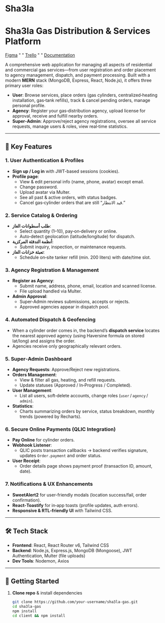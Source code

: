 # Sha3la

# Sha3la Gas Distribution & Services Platform

[Figma](https://www.figma.com/design/bI8y3O2nNcBxWX8kZolYFU/Sha3la?t=1MWBvyr9ZbV9LVTc-0)
" "
[Trello](https://trello.com/b/zWMNSbst/sha3la)
" "
[Documentation]("C:\Users\Orange\Desktop\Shu3la.pdf")


A comprehensive web application for managing all aspects of residential and commercial gas services—from user registration and order placement to agency management, dispatch, and payment processing. Built with a modern **MERN** stack (MongoDB, Express, React, Node.js), it offers three primary user roles:

- **User**: Browse services, place orders (gas cylinders, centralized‑heating installation, gas‑tank refills), track & cancel pending orders, manage personal profile.
- **Agency**: Register your gas‑distribution agency, upload license for approval, receive and fulfill nearby orders.
- **Super‑Admin**: Approve/reject agency registrations, oversee all service requests, manage users & roles, view real‑time statistics.

---

## 🌟 Key Features

### 1. User Authentication & Profiles  
- **Sign up / Log in** with JWT-based sessions (cookies).  
- **Profile page**:  
  - View & edit personal info (name, phone, avatar) except email.  
  - Change password.  
  - Upload avatar via Multer.  
  - See all past & active orders, with status badges.  
  - Cancel gas‑cylinder orders that are still “قيد الانتظار.”

### 2. Service Catalog & Ordering  
- **طلب أسطوانات الغاز**:  
  - Select quantity (1–10), pay‑on‑delivery or online.  
  - Auto‑detect geolocation (latitude/longitude) for dispatch.  
- **أنظمة التدفئة المركزية**:  
  - Submit inquiry, inspection, or maintenance requests.  
- **تعبئة خزانات الغاز**:  
  - Schedule on‑site tanker refill (min. 200 liters) with date/time slot.

### 3. Agency Registration & Management  
- **Register as Agency**:  
  - Submit name, address, phone, email, location and scanned license.  
  - File upload handled via Multer.  
- **Admin Approval**:  
  - Super‑Admin reviews submissions, accepts or rejects.  
  - Approved agencies appear in dispatch pool.

### 4. Automated Dispatch & Geofencing  
- When a cylinder order comes in, the backend’s **dispatch service** locates the nearest approved agency (using Haversine formula on stored lat/long) and assigns the order.  
- Agencies receive only geographically relevant orders.

### 5. Super‑Admin Dashboard  
- **Agency Requests**: Approve/Reject new registrations.  
- **Orders Management**:  
  - View & filter all gas, heating, and refill requests.  
  - Update statuses (Approved / In‑Progress / Completed).  
- **User Management**:  
  - List all users, soft‑delete accounts, change roles (`user` / `agency` / `admin`).  
- **Statistics**:  
  - Charts summarizing orders by service, status breakdown, monthly trends (powered by Recharts).

### 6. Secure Online Payments (QLIC Integration)  
- **Pay Online** for cylinder orders.  
- **Webhook Listener**:  
  - QLIC posts transaction callbacks → backend verifies signature, updates `Order.payment` and order status.  
- **User Receipt**:  
  - Order details page shows payment proof (transaction ID, amount, date).

### 7. Notifications & UX Enhancements  
- **SweetAlert2** for user-friendly modals (location success/fail, order confirmation).  
- **React‑Toastify** for in‑app toasts (profile updates, auth errors).  
- **Responsive & RTL‑friendly UI** with Tailwind CSS.

---

## 🛠️ Tech Stack

- **Frontend**: React, React Router v6, Tailwind CSS
- **Backend**: Node.js, Express.js, MongoDB (Mongoose), JWT Authentication, Multer (file uploads)  
- **Dev Tools**: Nodemon, Axios

---

## 🚀 Getting Started

1. **Clone repo** & install dependencies  
   ```bash
   git clone https://github.com/your‑username/sha3la‑gas.git  
   cd sha3la‑gas  
   npm install  
   cd client && npm install  
